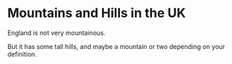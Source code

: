 Mountains and Hills in the UK
===================

England is not very mountainous.

But it has some tall hills, and maybe a mountain or two depending on your definition.
